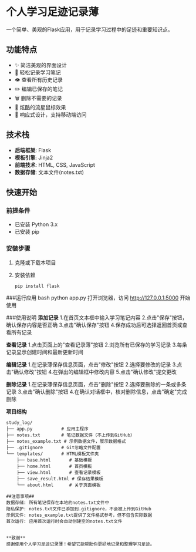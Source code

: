 # 个人学习足迹记录薄

一个简单、美观的Flask应用，用于记录学习过程中的足迹和重要知识点。

## 功能特点
- ✨ 简洁美观的界面设计
- 📝 轻松记录学习笔记
- 👁️ 查看所有历史记录
- ✏️ 编辑已保存的笔记
- 🗑️ 删除不需要的记录
- 🌟 炫酷的流星鼠标效果
- 📱 响应式设计，支持移动端访问

## 技术栈
- **后端框架**: Flask
- **模板引擎**: Jinja2
- **前端技术**: HTML, CSS, JavaScript
- **数据存储**: 文本文件(notes.txt)

## 快速开始

### 前提条件
- 已安装 Python 3.x
- 已安装 pip

### 安装步骤
1. 克隆或下载本项目

2. 安装依赖
   ```bash
   pip install flask
   
###运行应用
bash
python app.py
打开浏览器，访问 http://127.0.0.1:5000 开始使用

###使用说明
**添加记录**
1.在首页文本框中输入学习笔记内容
2.点击"保存"按钮，确认保存内容是否正确
3.点击"确认保存"按钮
4.保存成功后可选择返回首页或查看所有记录

**查看记录**
1.点击页面上的"查看记录薄"按钮
2.浏览所有已保存的学习记录
3.每条记录显示创建时间和最新更新时间

**编辑记录**
1.在记录薄保存信息页面，点击"修改"按钮
2.选择要修改的记录
3.点击"确认修改"按钮
4.在弹出的编辑框中修改内容
5.点击"确认修改"提交更改

**删除记录**
1.在记录薄保存信息页面，点击"删除"按钮
2.选择要删除的一条或多条记录
3.点击"确认删除"按钮
4.在确认对话框中，核对删除信息，点击"确定"完成删除

**项目结构**
   ```plainText
   study_log/
   ├── app.py           # 应用主程序
   ├── notes.txt        # 笔记数据文件（不上传到GitHub）
   ├── notes_example.txt # 示例数据文件，展示数据格式
   ├── .gitignore       # Git忽略文件配置
   └── templates/       # HTML模板文件夹
       ├── base.html       # 基础模板
       ├── home.html       # 首页模板
       ├── view.html       # 查看记录模板
       ├── save_result.html # 保存结果模板
       └── about.html      # 关于页面模板
    
##注意事项##
数据存储: 所有笔记保存在本地的notes.txt文件中
隐私保护: notes.txt文件已添加到.gitignore，不会被上传到GitHub
示例文件: notes_example.txt提供了文件格式参考，但不包含实际数据
首次运行: 应用首次运行时会自动创建空的notes.txt文件


**致谢**
感谢使用个人学习足迹记录薄！希望它能帮助你更好地记录和整理学习足迹。
